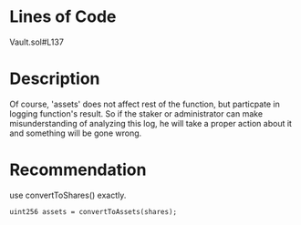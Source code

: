 # Lines of Code
Vault.sol#L137

# Description
Of course, 'assets' does not affect rest of the function, but particpate in logging function's result. So if the staker or administrator can make misunderstanding of analyzing this log, he will take a proper action about it and something will be gone wrong.

# Recommendation
use convertToShares() exactly.
```
uint256 assets = convertToAssets(shares);